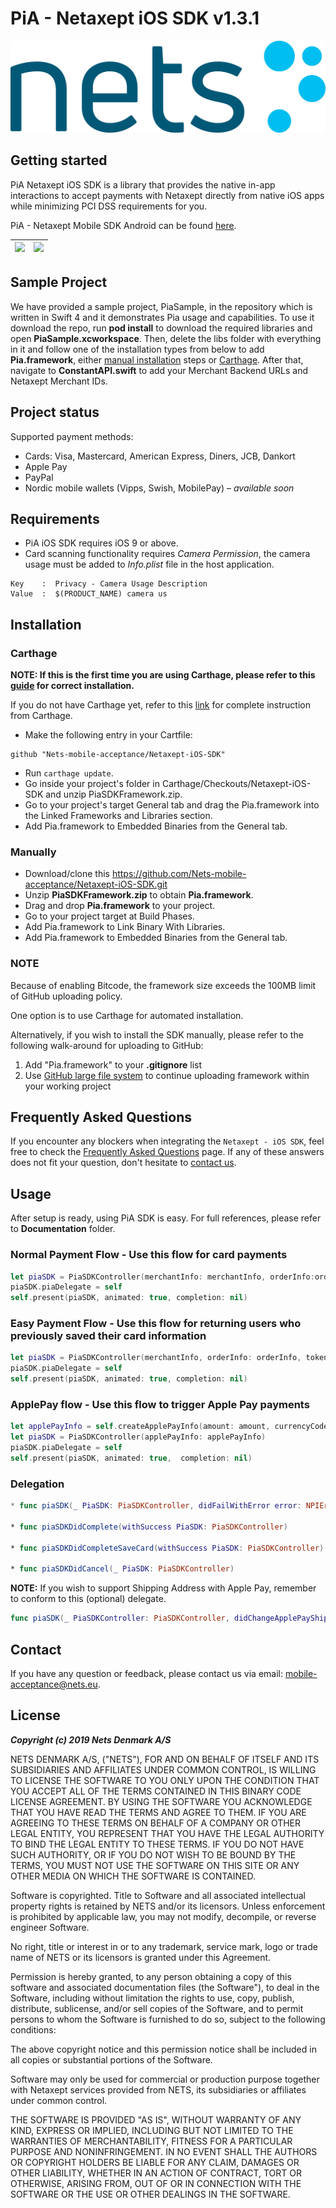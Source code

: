# PiA - Netaxept iOS SDK v1.3.1

![](./Resources/NetsLogo.jpg)

## Getting started

PiA Netaxept iOS SDK is a library that provides the native in-app interactions to accept payments with Netaxept directly from native iOS apps while minimizing PCI DSS requirements for you.

PiA - Netaxept Mobile SDK Android can be found [here](https://github.com/Nets-mobile-acceptance/Netaxept-Android-SDK).

| ![](./Resources/pia-demo.gif)  | ![](./Resources/Express.gif) |
| --- | --- |

## Sample Project

We have provided a sample project, PiaSample, in the repository which is written in Swift 4 and it demonstrates Pia usage and capabilities. To use it download the repo, run **pod install** to download the required libraries and open **PiaSample.xcworkspace**. Then, delete the libs folder with everything in it and follow one of the installation types from below to add **Pia.framework**, either [manual installation](#manually) steps or [Carthage](#carthage). After that, navigate to **ConstantAPI.swift** to add your Merchant Backend URLs and Netaxept Merchant IDs.

## Project status
Supported payment methods:
* Cards: Visa, Mastercard, American Express, Diners, JCB, Dankort
* Apple Pay
* PayPal
* Nordic mobile wallets (Vipps, Swish, MobilePay) – *available soon*

## Requirements
* PiA iOS SDK requires iOS 9 or above.
* Card scanning functionality requires *Camera Permission*, the camera usage must be added to *Info.plist* file in the host application.

```
Key    :  Privacy - Camera Usage Description   
Value  :  $(PRODUCT_NAME) camera us
```

## Installation
### Carthage
**NOTE: If this is the first time you are using Carthage, please refer to this [guide](https://github.com/Carthage/Carthage#adding-frameworks-to-an-application) for correct installation.**

If you do not have Carthage yet, refer to this [link](https://github.com/Carthage/Carthage) for complete instruction from Carthage.

* Make the following entry in your Cartfile:

```
github "Nets-mobile-acceptance/Netaxept-iOS-SDK"
```

* Run `carthage update`.
* Go inside your project's folder in Carthage/Checkouts/Netaxept-iOS-SDK and unzip PiaSDKFramework.zip.
* Go to your project's target General tab and drag the Pia.framework into the Linked Frameworks and Libraries section.
* Add Pia.framework to Embedded Binaries from the General tab.


### Manually
* Download/clone this https://github.com/Nets-mobile-acceptance/Netaxept-iOS-SDK.git
* Unzip **PiaSDKFramework.zip** to obtain **Pia.framework**.
* Drag and drop **Pia.framework** to your project.
* Go to your project target at Build Phases.
* Add Pia.framework to Link Binary With Libraries.
* Add Pia.framework to Embedded Binaries from the General tab.

### NOTE
Because of enabling Bitcode, the framework size exceeds the 100MB limit of GitHub uploading policy.

One option is to use Carthage for automated installation.

Alternatively, if you wish to install the SDK manually, please refer to the following walk-around for uploading to GitHub:
1. Add "Pia.framework" to your **.gitignore** list
2. Use [GitHub large file system](https://git-lfs.github.com/) to continue uploading framework within your working project

## Frequently Asked Questions
If you encounter any blockers when integrating the `Netaxept - iOS SDK`, feel free to check the [Frequently Asked Questions](FAQs.md) page. If any of these answers does not fit your question, don't hesitate to [contact us](#contact).

## Usage
After setup is ready, using PiA SDK is easy. For full references, please refer to **Documentation** folder.

### Normal Payment Flow - Use this flow for card payments

```swift
let piaSDK = PiaSDKController(merchantInfo: merchantInfo, orderInfo:orderInfo)
piaSDK.piaDelegate = self
self.present(piaSDK, animated: true, completion: nil)
```
### Easy Payment Flow - Use this flow for returning users who previously saved their card information
```swift
let piaSDK = PiaSDKController(merchantInfo, orderInfo: orderInfo, tokenCardInfo: tokenCardInfo)
piaSDK.piaDelegate = self
self.present(piaSDK, animated: true, completion: nil)
```
### ApplePay flow - Use this flow to trigger Apple Pay payments
```swift
let applePayInfo = self.createApplePayInfo(amount: amount, currencyCode: currencyCode, usingExpressCheckout: true)
let piaSDK = PiaSDKController(applePayInfo: applePayInfo)
piaSDK.piaDelegate = self
self.present(piaSDK, animated: true,  completion: nil)
```

### Delegation
```swift
* func piaSDK(_ PiaSDK: PiaSDKController, didFailWithError error: NPIError)

* func piaSDKDidComplete(withSuccess PiaSDK: PiaSDKController)

* func piaSDKDidCompleteSaveCard(withSuccess PiaSDK: PiaSDKController)

* func piaSDKDidCancel(_ PiaSDK: PiaSDKController)
```
**NOTE:** If you wish to support Shipping Address with Apple Pay, remember to conform to this (optional) delegate.

```swift
func piaSDK(_ PiaSDKController: PiaSDKController, didChangeApplePayShippingContact contact: PKContact, withCompletion completionHandler: @escaping (Bool, NSDecimalNumber?) -> Void)
```

## Contact
If you have any question or feedback, please contact us via email: mobile-acceptance@nets.eu.

License
----

*****Copyright (c) 2019 Nets Denmark A/S*****


NETS DENMARK A/S, ("NETS"), FOR AND ON BEHALF OF ITSELF AND ITS SUBSIDIARIES AND AFFILIATES UNDER COMMON CONTROL, IS WILLING TO LICENSE THE SOFTWARE TO YOU ONLY UPON THE CONDITION THAT YOU ACCEPT ALL OF THE TERMS CONTAINED IN THIS BINARY CODE LICENSE AGREEMENT. BY USING THE SOFTWARE YOU ACKNOWLEDGE THAT YOU HAVE READ THE TERMS AND AGREE TO THEM. IF YOU ARE AGREEING TO THESE TERMS ON BEHALF OF A COMPANY OR OTHER LEGAL ENTITY, YOU REPRESENT THAT YOU HAVE THE LEGAL AUTHORITY TO BIND THE LEGAL ENTITY TO THESE TERMS. IF YOU DO NOT HAVE SUCH AUTHORITY, OR IF YOU DO NOT WISH TO BE BOUND BY THE TERMS, YOU MUST NOT USE THE SOFTWARE ON THIS SITE OR ANY OTHER MEDIA ON WHICH THE SOFTWARE IS CONTAINED.

Software is copyrighted. Title to Software and all associated intellectual property rights is retained by NETS and/or its licensors. Unless enforcement is prohibited by applicable law, you may not modify, decompile, or reverse engineer Software.

No right, title or interest in or to any trademark, service mark, logo or trade name of NETS or its licensors is granted under this Agreement.

Permission is hereby granted, to any person obtaining a copy of this software and associated documentation files (the Software"), to deal in the Software, including without limitation the rights to use, copy, publish, distribute, sublicense, and/or sell copies of the Software, and to permit persons to whom the Software is furnished to do so, subject to the following conditions:

The above copyright notice and this permission notice shall be included in all copies or substantial portions of the Software.

Software may only be used for commercial or production purpose together with Netaxept services provided from NETS, its subsidiaries or affiliates under common control.

THE SOFTWARE IS PROVIDED "AS IS", WITHOUT WARRANTY OF ANY KIND, EXPRESS OR IMPLIED, INCLUDING BUT NOT LIMITED TO THE WARRANTIES OF MERCHANTABILITY, FITNESS FOR A PARTICULAR PURPOSE AND NONINFRINGEMENT. IN NO EVENT SHALL THE AUTHORS OR COPYRIGHT HOLDERS BE LIABLE FOR ANY CLAIM, DAMAGES OR OTHER LIABILITY, WHETHER IN AN ACTION OF CONTRACT, TORT OR OTHERWISE, ARISING FROM, OUT OF OR IN CONNECTION WITH THE SOFTWARE OR THE USE OR OTHER DEALINGS IN THE SOFTWARE.
